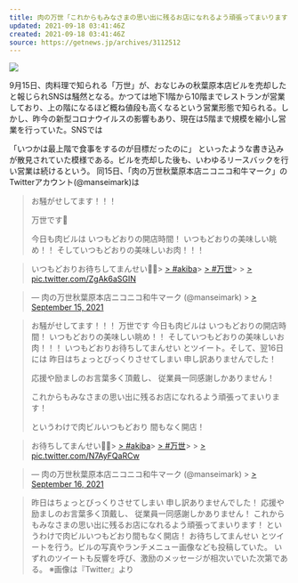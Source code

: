 ```yaml
---
title: 肉の万世「これからもみなさまの思い出に残るお店になれるよう頑張ってまいります！」秋葉原本店ビル売却の報道に
updated: 2021-09-18 03:41:46Z
created: 2021-09-18 03:41:46Z
source: https://getnews.jp/archives/3112512
---
```


[![](https://getnews.jp/img/archives/2021/09/mansei0916.jpg)](https://getnews.jp/archives/3112512/mansei0916)

9月15日、肉料理で知られる「万世」が、おなじみの秋葉原本店ビルを売却したと報じられSNSは騒然となる。かつては地下1階から10階までレストランが営業しており、上の階になるほど概ね値段も高くなるという営業形態で知られる。しかし、昨今の新型コロナウイルスの影響もあり、現在は5階まで規模を縮小し営業を行っていた。SNSでは

「いつかは最上階で食事をするのが目標だったのに」
といったような書き込みが散見されていた模様である。ビルを売却した後も、いわゆるリースバックを行い営業は続けるという。
同15日、「肉の万世秋葉原本店ニコニコ和牛マーク」のTwitterアカウント(@manseimark)は
> お騒がせしてます！！！
>
> 万世です🤗
>
> 今日も肉ビルは
> いつもどおりの開店時間！
> いつもどおりの美味しい眺め！！
> そしていつもどおりの美味しいお肉！！！
>

> いつもどおりお待ちしてまんせい🍖🍖> [> #akiba](https://twitter.com/hashtag/akiba?src=hash&ref_src=twsrc%5Etfw)> [> #万世](https://twitter.com/hashtag/%E4%B8%87%E4%B8%96?src=hash&ref_src=twsrc%5Etfw)>   > [> pic.twitter.com/ZgAk6aSGIN](https://t.co/ZgAk6aSGIN)

> — 肉の万世秋葉原本店ニコニコ和牛マーク (@manseimark) > [> September 15, 2021](https://twitter.com/manseimark/status/1437959484530331650?ref_src=twsrc%5Etfw)

> お騒がせしてます！！！
> 万世です
> 今日も肉ビルは
> いつもどおりの開店時間！
> いつもどおりの美味しい眺め！！
> そしていつもどおりの美味しいお肉！！！
> いつもどおりお待ちしてまんせい
とツイート。そして、翌16日には
> 昨日はちょっとびっくりさせてしまい
> 申し訳ありませんでした！
>
> 応援や励ましのお言葉多く頂戴し、
> 従業員一同感謝しかありません！
>
> これからもみなさまの思い出に残るお店になれるよう頑張ってまいります！
>
> というわけで肉ビルいつもどおり
> 間もなく開店！
>

> お待ちしてまんせい🍖🍖> [> #akiba](https://twitter.com/hashtag/akiba?src=hash&ref_src=twsrc%5Etfw)> [> #万世](https://twitter.com/hashtag/%E4%B8%87%E4%B8%96?src=hash&ref_src=twsrc%5Etfw)>   > [> pic.twitter.com/N7AyFQaRCw](https://t.co/N7AyFQaRCw)

> — 肉の万世秋葉原本店ニコニコ和牛マーク (@manseimark) > [> September 16, 2021](https://twitter.com/manseimark/status/1438320844904689664?ref_src=twsrc%5Etfw)

> 昨日はちょっとびっくりさせてしまい
> 申し訳ありませんでした！
> 応援や励ましのお言葉多く頂戴し、
> 従業員一同感謝しかありません！
> これからもみなさまの思い出に残るお店になれるよう頑張ってまいります！
> というわけで肉ビルいつもどおり間もなく開店！
> お待ちしてまんせい
とツイートを行う。ビルの写真やランチメニュー画像なども投稿していた。
いずれのツイートも反響を呼び、激励のメッセージが相次いでいた次第である。
※画像は『Twitter』より